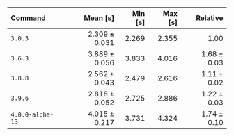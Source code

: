 | Command | Mean [s] | Min [s] | Max [s] | Relative |
|:---|---:|---:|---:|---:|
| `3.0.5` | 2.309 ± 0.031 | 2.269 | 2.355 | 1.00 |
| `3.6.3` | 3.889 ± 0.056 | 3.833 | 4.016 | 1.68 ± 0.03 |
| `3.8.8` | 2.562 ± 0.043 | 2.479 | 2.616 | 1.11 ± 0.02 |
| `3.9.6` | 2.818 ± 0.052 | 2.725 | 2.886 | 1.22 ± 0.03 |
| `4.0.0-alpha-13` | 4.015 ± 0.217 | 3.731 | 4.324 | 1.74 ± 0.10 |
